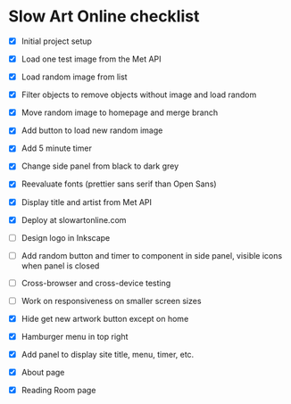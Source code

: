 # Slow Art Online checklist

* [x] Initial project setup
* [x] Load one test image from the Met API
* [x] Load random image from list
* [x] Filter objects to remove objects without image and load random
* [x] Move random image to homepage and merge branch
* [x] Add button to load new random image
* [x] Add 5 minute timer
* [x] Change side panel from black to dark grey
* [x] Reevaluate fonts (prettier sans serif than Open Sans)
* [x] Display title and artist from Met API
* [x] Deploy at slowartonline.com
* [ ] Design logo in Inkscape
* [ ] Add random button and timer to component in side panel, visible icons when panel is closed
* [ ] Cross-browser and cross-device testing
* [ ] Work on responsiveness on smaller screen sizes
* [x] Hide get new artwork button except on home
* [x] Hamburger menu in top right
* [x] Add panel to display site title, menu, timer, etc.
* [x] About page 
* [x] Reading Room page

